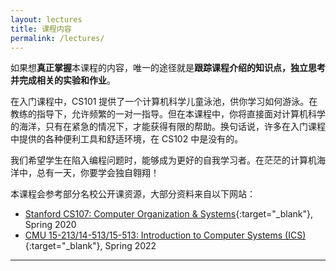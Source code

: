 ```yaml
---
layout: lectures
title: 课程内容
permalink: /lectures/
---
```


如果想**真正掌握**本课程的内容，唯一的途径就是**跟踪课程介绍的知识点，独立思考并完成相关的实验和作业**。

在入门课程中，CS101 提供了一个计算机科学儿童泳池，供你学习如何游泳。在教练的指导下，允许频繁的一对一指导。但在本课程中，你将直接面对计算机科学的海洋，只有在紧急的情况下，才能获得有限的帮助。换句话说，许多在入门课程中提供的各种便利工具和舒适环境，在 CS102 中是没有的。

我们希望学生在陷入编程问题时，能够成为更好的自我学习者。在茫茫的计算机海洋中，总有一天，你要学会独自翱翔！

本课程会参考部分名校公开课资源，大部分资料来自以下网站：

- [Stanford CS107: Computer Organization & Systems](https://web.stanford.edu/class/archive/cs/cs107/cs107.1206/index.html){:target="_blank"}, Spring 2020
- [CMU 15-213/14-513/15-513: Introduction to Computer Systems (ICS)](https://www.cs.cmu.edu/afs/cs/academic/class/15213-s22/www/index.html){:target="_blank"}, Spring 2022

---